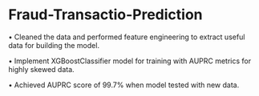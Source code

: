 # Fraud-Transactio-Prediction

• Cleaned the data and performed feature engineering to extract useful data for building the model.

• Implement XGBoostClassifier model for training with AUPRC metrics for highly skewed data.

• Achieved AUPRC score of 99.7% when model tested with new data.

